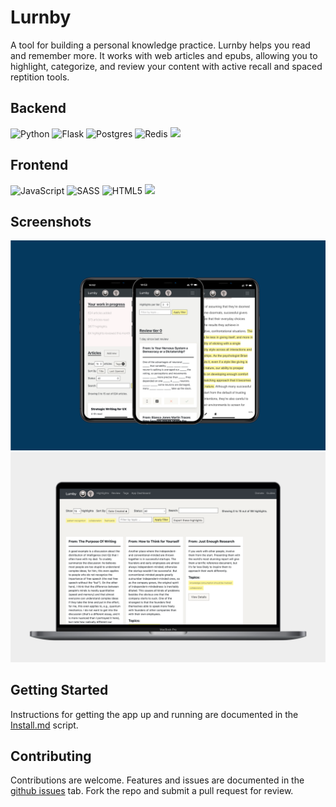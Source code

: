 # Lurnby
A tool for building a personal knowledge practice. Lurnby helps you read and remember more. It works with web articles and epubs, allowing you to highlight, categorize, and review your content with active recall and spaced reptition tools. 

## Backend
![Python](https://img.shields.io/badge/python-3670A0?style=for-the-badge&logo=python&logoColor=ffdd54)
![Flask](https://img.shields.io/badge/flask-%23000.svg?style=for-the-badge&logo=flask&logoColor=white)
![Postgres](https://img.shields.io/badge/postgres-%23316192.svg?style=for-the-badge&logo=postgresql&logoColor=white)
![Redis](https://img.shields.io/badge/redis-%23DD0031.svg?style=for-the-badge&logo=redis&logoColor=white)
<img style="background-color:white" src="https://www.sqlalchemy.org/img/sqla_logo.png" height="28px">

## Frontend

![JavaScript](https://img.shields.io/badge/javascript-%23323330.svg?style=for-the-badge&logo=javascript&logoColor=%23F7DF1E)
![SASS](https://img.shields.io/badge/SASS-hotpink.svg?style=for-the-badge&logo=SASS&logoColor=white)
![HTML5](https://img.shields.io/badge/html5-%23E34F26.svg?style=for-the-badge&logo=html5&logoColor=white)
<img style="background-color:white" src="https://jinja.palletsprojects.com/en/3.1.x/_images/jinja-logo.png" height="28px">

## Screenshots
![Mobile](./app/static/images/lurnbyMobileScreens.png)
![Desktop](./app/static/images/lurnby%20desktop.png)

## Getting Started
Instructions for getting the app up and running are documented in the [Install.md](./install.md) script. 

## Contributing
Contributions are welcome. Features and issues are documented in the [github issues](https://github.com/Roznoshchik/Lurnby/issues) tab. Fork the repo and submit a pull request for review. 